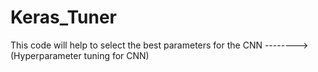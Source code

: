 # Keras_Tuner
This code will help to select the best parameters for the CNN --------> (Hyperparameter tuning for CNN) 
